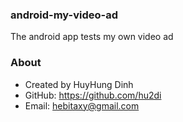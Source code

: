 ### android-my-video-ad
The android app tests my own video ad

### About
- Created by HuyHung Dinh
- GitHub: https://github.com/hu2di
- Email: hebitaxy@gmail.com
